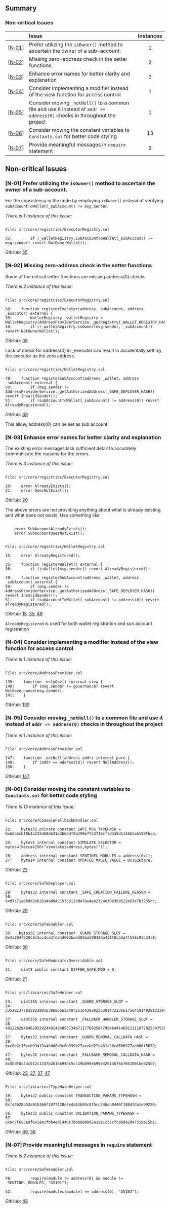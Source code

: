 ## Summary

### Non-critical Issues

| |Issue|Instances|
|-|:-|:-:|
| [[N&#x2011;01](#n01-utilize-is-owner)] | Prefer utilizing the `isOwner()` method to ascertain the owner of a sub-account. | 1 |
| [[N&#x2011;02](#n02-missing-address-zer-check)] | Missing zero-address check in the setter functions | 2 |
| [[N&#x2011;03](#n03-enhance-error-names)] | Enhance error names for better clarity and explanation | 3 |
| [[N&#x2011;04](#n04-impliment-modifier)] | Consider implementing a modifier instead of the view function for access control | 1 |
| [[N&#x2011;05](#n05-move-not-null-to-common-file)] | Consider moving `_notNull()` to a common file and use it instead of `addr == address(0)` checks in throughout the project | 1 |
| [[N&#x2011;06](#n06-move-constant-to-constant-file)] | Consider moving the constant variables to `Constants.sol` for better code styling | 13 |
| [[N&#x2011;07](#n07-provide-meaningful-messages)] | Provide meaningful  messages in `require` statement | 2 |


## Non-critical Issues

### [N&#x2011;01] Prefer utilizing the `isOwner()` method to ascertain the owner of a sub-account.

For the consistency in the code by employing `isOwner()` instead of verifying `subAccountToWallet(_subAccount) != msg.sender`.

*There is 1 instance of this issue:*

```solidity

File: src/core/registries/ExecutorRegistry.sol

55:        if (_walletRegistry.subAccountToWallet(_subAccount) != msg.sender) revert NotOwnerWallet();

```
*GitHub*: [55](https://github.com/code-423n4/2023-10-brahma/blob/dd0b41031b199a0aa214e50758943712f9f574a0/contracts/src/core/registries/ExecutorRegistry.sol#L55)

### [N&#x2011;02] Missing zero-address check in the setter functions

Some of the critical setter functions are missing address(0) checks

*There is 2 instance of this issue:*

```solidity

File: src/core/registries/ExecutorRegistry.sol

38:    function registerExecutor(address _subAccount, address _executor) external {
39:        WalletRegistry _walletRegistry = WalletRegistry(AddressProviderService._getRegistry(_WALLET_REGISTRY_HASH));
40:        if (!_walletRegistry.isOwner(msg.sender, _subAccount)) revert NotOwnerWallet();

```
*GitHub*: [38](https://github.com/code-423n4/2023-10-brahma/blob/dd0b41031b199a0aa214e50758943712f9f574a0/contracts/src/core/registries/ExecutorRegistry.sol#L38C1-L40C88)

Lack of check for address(0) in _executor can result in accidentally setting the executor as the zero address.

```solidity

File: src/core/registries/WalletRegistry.sol

49:    function registerSubAccount(address _wallet, address _subAccount) external {
50:        if (msg.sender != AddressProviderService._getAuthorizedAddress(_SAFE_DEPLOYER_HASH)) revert InvalidSender();
51:        if (subAccountToWallet[_subAccount] != address(0)) revert AlreadyRegistered();

```
*GitHub*: [49](https://github.com/code-423n4/2023-10-brahma/blob/dd0b41031b199a0aa214e50758943712f9f574a0/contracts/src/core/registries/WalletRegistry.sol#L49)

This allow, address(0) can be set as sub account.

### [N&#x2011;03] Enhance error names for better clarity and explanation

The existing error messages lack sufficient detail to accurately communicate the reasons for the errors.

*There is 3 instance of this issue:*

```solidity

File: src/core/registries/ExecutorRegistry.sol

20:    error AlreadyExists();
21:    error DoesNotExist();

```
*GitHub*: [20](https://github.com/code-423n4/2023-10-brahma/blob/dd0b41031b199a0aa214e50758943712f9f574a0/contracts/src/core/registries/ExecutorRegistry.sol#L20C4-L21C26)

The above errors are not providing anything about what is already existing and what does not exists, Use something like 

```solidity

    error SubAccountAlreadyExists();
    error SubAccountDoesNotExist();
```

```solidity

File: src/core/registries/WalletRegistry.sol

15:    error AlreadyRegistered();

35:    function registerWallet() external {
36:        if (isWallet[msg.sender]) revert AlreadyRegistered();

49:    function registerSubAccount(address _wallet, address _subAccount) external {
50:        if (msg.sender != AddressProviderService._getAuthorizedAddress(_SAFE_DEPLOYER_HASH)) revert InvalidSender();
51:        if (subAccountToWallet[_subAccount] != address(0)) revert AlreadyRegistered();
```

*GitHub*: [15](https://github.com/code-423n4/2023-10-brahma/blob/dd0b41031b199a0aa214e50758943712f9f574a0/contracts/src/core/registries/WalletRegistry.sol#L15), [35](https://github.com/code-423n4/2023-10-brahma/blob/dd0b41031b199a0aa214e50758943712f9f574a0/contracts/src/core/registries/WalletRegistry.sol#L35), [49](https://github.com/code-423n4/2023-10-brahma/blob/dd0b41031b199a0aa214e50758943712f9f574a0/contracts/src/core/registries/WalletRegistry.sol#L49)

`AlreadyRegistered` is used for both wallet registration and sun account registration

### [N&#x2011;04] Consider implementing a modifier instead of the view function for access control

*There is 1 instance of this issue:*

```solidity

File: src/core/AddressProvider.sol

139:    function _onlyGov() internal view {
140:        if (msg.sender != governance) revert NotGovernance(msg.sender);
141:    }

```
*GitHub*: [139](https://github.com/code-423n4/2023-10-brahma/blob/dd0b41031b199a0aa214e50758943712f9f574a0/contracts/src/core/AddressProvider.sol#L139C1-L141C6)

### [N&#x2011;05] Consider moving `_notNull()` to a common file and use it instead of `addr == address(0)` checks in throughout the project

*There is 1 instance of this issue:*

```solidity

File: src/core/AddressProvider.sol

147:    function _notNull(address addr) internal pure {
148:        if (addr == address(0)) revert NullAddress();
150:    }

```
*GitHub*: [147](https://github.com/code-423n4/2023-10-brahma/blob/dd0b41031b199a0aa214e50758943712f9f574a0/contracts/src/core/AddressProvider.sol#L147C1-L149C6)

### [N&#x2011;06] Consider moving the constant variables to `Constants.sol` for better code styling

*There is 13 instance of this issue:*

```solidity

File: src/core/ConsoleFallbackHandler.sol

22:    bytes32 private constant SAFE_MSG_TYPEHASH = 0x60b3cbf8b4a223d68d641b3b6ddf9a298e7f33710cf3d3a9d1146b5a6150fbca;

24:    bytes4 internal constant SIMULATE_SELECTOR = bytes4(keccak256("simulate(address,bytes)"));

26:    address internal constant SENTINEL_MODULES = address(0x1);
27:    bytes4 internal constant UPDATED_MAGIC_VALUE = 0x1626ba7e;

```
*GitHub*: [22](https://github.com/code-423n4/2023-10-brahma/blob/dd0b41031b199a0aa214e50758943712f9f574a0/contracts/src/core/ConsoleFallbackHandler.sol#L22C1-L27C63)

```solidity

File: src/core/SafeDeployer.sol

29:    bytes32 internal constant _SAFE_CREATION_FAILURE_REASON =
30:        0xd7c71a0bdd2eb2834ad042153c811dd478e4ee2324e3003b9522e03e7b3735dc;
```

*GitHub*: [29](https://github.com/code-423n4/2023-10-brahma/blob/dd0b41031b199a0aa214e50758943712f9f574a0/contracts/src/core/SafeDeployer.sol#L29C4-L30C76)

```solidity

File: src/core/SafeEnabler.sol

30    bytes32 internal constant _GUARD_STORAGE_SLOT = 0x4a204f620c8c5ccdca3fd54d003badd85ba500436a431f0cbda4f558c93c34c8;

```

*GitHub*: [30](https://github.com/code-423n4/2023-10-brahma/blob/dd0b41031b199a0aa214e50758943712f9f574a0/contracts/src/core/SafeEnabler.sol#L30C1-L30C120)

```solidity

File: src/core/SafeModeratorOverridable.sol

21:    uint8 public constant DIFFER_SAFE_MOD = 0;

```

*GitHub*: [21](https://github.com/code-423n4/2023-10-brahma/blob/dd0b41031b199a0aa214e50758943712f9f574a0/contracts/src/core/SafeModeratorOverridable.sol#L21)

```solidity

File: src/libraries/SafeHelper.sol

23:    uint256 internal constant _GUARD_STORAGE_SLOT =
24:        33528237782592280163068556224972516439282563014722366175641814928123294921928;

27:    uint256 internal constant _FALLBACK_HANDLER_STORAGE_SLOT =
28        49122629484629529244014240937346711770925847994644146912111677022347558721749;

37:    bytes32 internal constant _GUARD_REMOVAL_CALLDATA_HASH =
38:        0xc0e2c16ecb99419a40dd8b9c0b339b27acebd27c481a28cd606927aeb86f5079;

47:    bytes32 internal constant _FALLBACK_REMOVAL_CALLDATA_HASH =
48:        0x5bdf8c44c012c1347b2b15694dc5cc39b899eb99e32614676b7661001be925b7;
```

*GitHub*: [23](https://github.com/code-423n4/2023-10-brahma/blob/dd0b41031b199a0aa214e50758943712f9f574a0/contracts/src/libraries/SafeHelper.sol#L23C1-L24C87), [27](https://github.com/code-423n4/2023-10-brahma/blob/dd0b41031b199a0aa214e50758943712f9f574a0/contracts/src/libraries/SafeHelper.sol#L27C1-L28C87), [37](https://github.com/code-423n4/2023-10-brahma/blob/dd0b41031b199a0aa214e50758943712f9f574a0/contracts/src/libraries/SafeHelper.sol#L37C1-L38C76), [47](https://github.com/code-423n4/2023-10-brahma/blob/dd0b41031b199a0aa214e50758943712f9f574a0/contracts/src/libraries/SafeHelper.sol#L47C1-L48C76) 

```solidity

File: src/libraries/TypeHashHelper.sol

49:    bytes32 public constant TRANSACTION_PARAMS_TYPEHASH =
50:        0xfd4628b53a91b366f1977138e2eda53b93c8f5cc74bda8440f108d7da1e99290;

56:    bytes32 public constant VALIDATION_PARAMS_TYPEHASH =
57:        0x0c7f653e0f641e41fbb4ed1440c7d0b08b8d2a19e1c35cfc98de2d47519e15b1;

```

*GitHub*: [49](https://github.com/code-423n4/2023-10-brahma/blob/dd0b41031b199a0aa214e50758943712f9f574a0/contracts/src/libraries/TypeHashHelper.sol#L49C1-L50C76), [56](https://github.com/code-423n4/2023-10-brahma/blob/dd0b41031b199a0aa214e50758943712f9f574a0/contracts/src/libraries/TypeHashHelper.sol#L56C5-L57C76)

### [N&#x2011;07] Provide meaningful  messages in `require` statement

*There is 2 instance of this issue:*

```solidity

File: src/core/SafeEnabler.sol

48:        require(module != address(0) && module != _SENTINEL_MODULES, "GS101");

52:        require(modules[module] == address(0), "GS102");

```
*GitHub*: [48](https://github.com/code-423n4/2023-10-brahma/blob/dd0b41031b199a0aa214e50758943712f9f574a0/contracts/src/core/SafeEnabler.sol#L48C1-L52C57)